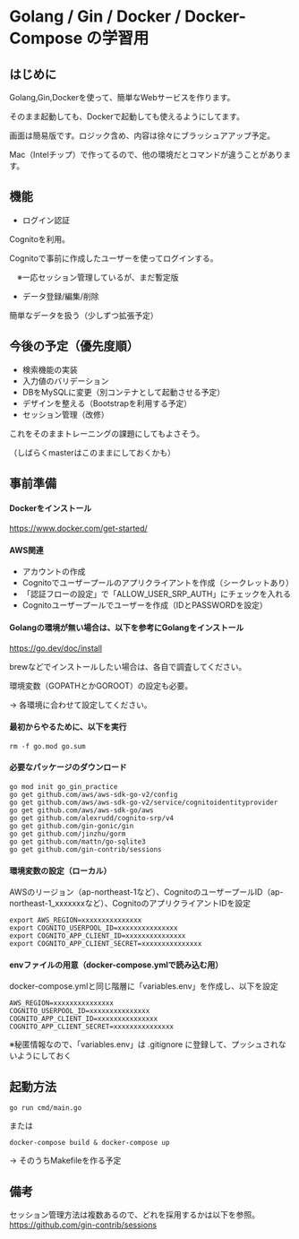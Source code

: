 
# Golang / Gin / Docker / Docker-Compose の学習用
## はじめに
Golang,Gin,Dockerを使って、簡単なWebサービスを作ります。

そのまま起動しても、Dockerで起動しても使えるようにしてます。

画面は簡易版です。ロジック含め、内容は徐々にブラッシュアアップ予定。

Mac（Intelチップ）で作ってるので、他の環境だとコマンドが違うことがあります。

## 機能
 - ログイン認証

Cognitoを利用。

Cognitoで事前に作成したユーザーを使ってログインする。

　※一応セッション管理しているが、まだ暫定版

 - データ登録/編集/削除

簡単なデータを扱う（少しずつ拡張予定）

## 今後の予定（優先度順）
 - 検索機能の実装
 - 入力値のバリデーション
 - DBをMySQLに変更（別コンテナとして起動させる予定）
 - デザインを整える（Bootstrapを利用する予定）
 - セッション管理（改修）

これをそのままトレーニングの課題にしてもよさそう。

（しばらくmasterはこのままにしておくかも）

## 事前準備
#### Dockerをインストール
https://www.docker.com/get-started/

#### AWS関連
 - アカウントの作成
 - Cognitoでユーザープールのアプリクライアントを作成（シークレットあり）
 - 「認証フローの設定」で「ALLOW_USER_SRP_AUTH」にチェックを入れる
 - Cognitoユーザープールでユーザーを作成（IDとPASSWORDを設定）

#### Golangの環境が無い場合は、以下を参考にGolangをインストール
https://go.dev/doc/install

brewなどでインストールしたい場合は、各自で調査してください。

環境変数（GOPATHとかGOROOT）の設定も必要。

→ 各環境に合わせて設定してください。

#### 最初からやるために、以下を実行
```
rm -f go.mod go.sum
```

#### 必要なパッケージのダウンロード
```
go mod init go_gin_practice
go get github.com/aws/aws-sdk-go-v2/config
go get github.com/aws/aws-sdk-go-v2/service/cognitoidentityprovider
go get github.com/aws/aws-sdk-go/aws
go get github.com/alexrudd/cognito-srp/v4
go get github.com/gin-gonic/gin
go get github.com/jinzhu/gorm
go get github.com/mattn/go-sqlite3
go get github.com/gin-contrib/sessions
```

#### 環境変数の設定（ローカル）
AWSのリージョン（ap-northeast-1など）、CognitoのユーザープールID（ap-northeast-1_xxxxxxxなど）、CognitoのアプリクライアントIDを設定
```
export AWS_REGION=xxxxxxxxxxxxxxx
export COGNITO_USERPOOL_ID=xxxxxxxxxxxxxxx
export COGNITO_APP_CLIENT_ID=xxxxxxxxxxxxxxx
export COGNITO_APP_CLIENT_SECRET=xxxxxxxxxxxxxxx
```

#### envファイルの用意（docker-compose.ymlで読み込む用）
docker-compose.ymlと同じ階層に「variables.env」を作成し、以下を設定
```
AWS_REGION=xxxxxxxxxxxxxxx
COGNITO_USERPOOL_ID=xxxxxxxxxxxxxxx
COGNITO_APP_CLIENT_ID=xxxxxxxxxxxxxxx
COGNITO_APP_CLIENT_SECRET=xxxxxxxxxxxxxxx
```
※秘匿情報なので、「variables.env」は .gitignore に登録して、プッシュされないようにしておく

## 起動方法
```
go run cmd/main.go
```
または
```
docker-compose build & docker-compose up
```
→ そのうちMakefileを作る予定

## 備考
セッション管理方法は複数あるので、どれを採用するかは以下を参照。
https://github.com/gin-contrib/sessions
